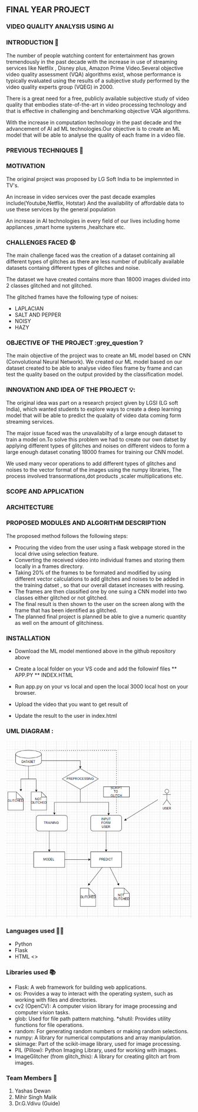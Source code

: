## FINAL YEAR PROJECT 
### VIDEO QUALITY ANALYSIS USING AI

### INTRODUCTION :movie_camera:

The number of people watching content for entertainment has grown tremendously in the past decade with the increase in use of streaming services like 
Netfilx , Disney plus, Amazon Prime Video.Several objective video quality assessment (VQA) algorithms exist, whose performance is typically evaluated using the results 
of a subjective study performed by the video quality experts group (VQEG) in 2000.


There is a great need for a free, publicly available subjective study of video quality that embodies state-of-the-art in video processing 
technology and that is effective in challenging and benchmarking objective VQA algorithms.

With the increase in computation technology in the past decade and the advancement of AI ad ML technologies.Our objective is to create an ML model that will be able to 
analyse the quality of each frame in a video file.

### PREVIOUS TECHNIQUES :information_desk_person:

### MOTIVATION 

The original project was proposed by LG Soft India to be implemnted in TV's.

An increase in video services over the past decade examples include(Youtube,Netflix, Hotstar) And the availability of affordable data to use these services by the general population

An increase in AI technologies in every field of our lives including home appliances ,smart home systems ,healtchare etc.



### CHALLENGES FACED :anguished:

The main challenge faced was the creation of a dataset containing all different types of glitches as there are less number of publically available datasets containg 
different types of glitches and noise.

The dataset we have created contains more than 18000 images divided into 2 classes glitched and not glitched.

The glitched frames have the following type of noises:

* LAPLACIAN
* SALT AND PEPPER
* NOISY
* HAZY

### OBJECTIVE OF THE PROJECT :grey_question :grey_question:

The main objective of the project was to create an ML model based on CNN (Convolutional Neural Network).
We created our ML model based on our dataset created 
to be able to analyse video files frame by frame and can test the quality based on the output provided by the classification model.

### INNOVATION AND IDEA OF THE PROJECT 💡:

The original idea was part on a research project given by LGSI (LG soft India), which wanted students to explore ways to create a deep learning model that will be able to predict the qualaity of video data coming form streaming services.

The major issue faced was the unavailabilty of a large enough dataset to train a model on.To solve this problem we had to create our own datset by applying different types of glitches and noises on different videos to form a large enough dataset conating 18000 frames for training our CNN model.

We used many vecor operations to add different types of glitches and noises to the vector format of the images using the numpy libraries, The process involved transormations,dot products ,scaler multiplications etc.

### SCOPE AND APPLICATION

### ARCHITECTURE

### PROPOSED MODULES AND ALGORITHM DESCRIPTION


The proposed method follows the following steps:


* Procuring the video from the user using a flask webpage stored in the local drive using selection feature.
* Converting the received video into individual frames and storing them locally in a frames directory.
* Taking 20% of the frames to be formated and modified by using different vector calculations to add glitches and noises to be added in the training datset , so that our overall dataset increases with reusing.
* The frames are then classified one by one suing a CNN model into two classes either glitched or not glitched.
* The final result is then shown to the user on the screen along with the frame that has been identified as glitched.
* The planned final project is planned be able to give a numeric quantity as well on the amount of glitchiness.



### INSTALLATION 

* Download the ML model mentioned above in the github repository above
* Create a local folder on your VS code and add the followinf files
** APP.PY
** INDEX.HTML


* Run app.py on your vs local and open the local 3000 local host on your browser.
* Upload the video that you want to get result of
* Update the result to the user in index.html
  


### UML DIAGRAM :
![](https://github.com/yd776/finalproject/blob/869c4f0ebe570a9b13d1232d28e7babf5005e82a/Screenshot%202024-02-14%20122058.png) 



### Languages used 👩‍💻
* Python
* Flask 
* HTML <>

### Libraries used 📚

* Flask: A web framework for building web applications.
* os: Provides a way to interact with the operating system, such as working with files and directories.
* cv2 (OpenCV): A computer vision library for image processing and computer vision tasks.
* glob: Used for file path pattern matching.
*shutil: Provides utility functions for file operations.
* random: For generating random numbers or making random selections.
* numpy: A library for numerical computations and array manipulation.
* skimage: Part of the scikit-image library, used for image processing.
* PIL (Pillow): Python Imaging Library, used for working with images.
* ImageGlitcher (from glitch_this): A library for creating glitch art from images.



### Team Members 🧑
1. Yashas Dewan
2. Mihir Singh Malik
3. Dr.G.Vdivu (Guide)





